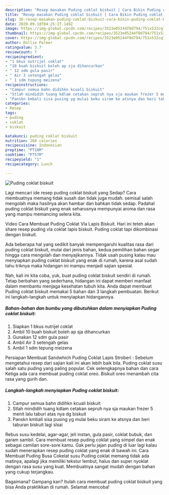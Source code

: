```yaml
---
description: "Resep masakan Puding coklat biskuit | Cara Bikin Puding coklat biskuit Yang Lezat Sekali"
title: "Resep masakan Puding coklat biskuit | Cara Bikin Puding coklat biskuit Yang Lezat Sekali"
slug: 36-resep-masakan-puding-coklat-biskuit-cara-bikin-puding-coklat-biskuit-yang-lezat-sekali
date: 2020-09-18T04:25:27.149Z
image: https://img-global.cpcdn.com/recipes/3523e05244f0d794/751x532cq70/puding-coklat-biskuit-foto-resep-utama.jpg
thumbnail: https://img-global.cpcdn.com/recipes/3523e05244f0d794/751x532cq70/puding-coklat-biskuit-foto-resep-utama.jpg
cover: https://img-global.cpcdn.com/recipes/3523e05244f0d794/751x532cq70/puding-coklat-biskuit-foto-resep-utama.jpg
author: Dollie Palmer
ratingvalue: 3.7
reviewcount: 7
recipeingredient:
- "1 bkus nutrijel coklat"
- "10 buah biskuit boleh ap sja dihancurkan"
- " 12 sdm gula pasir"
- " Air 3 setengah gelas"
- " 1 sdm tepung meizena"
recipeinstructions:
- "Campur semua bahn didihkn kcuali biskuit"
- "Stlah mindidih tuang kdlam cetakan sepruh nya sja maukan frezer 5 menit lalu taburi atas nya dg biskuit"
- "Panskn kmbali sisa pusing yg mulai beku siram ke atsnya dan beri taburan biskuit lagi slsai"
categories:
- Resep
tags:
- puding
- coklat
- biskuit

katakunci: puding coklat biskuit 
nutrition: 260 calories
recipecuisine: Indonesian
preptime: "PT10M"
cooktime: "PT57M"
recipeyield: "1"
recipecategory: Lunch

---
```



![Puding coklat biskuit](https://img-global.cpcdn.com/recipes/3523e05244f0d794/751x532cq70/puding-coklat-biskuit-foto-resep-utama.jpg)

Lagi mencari ide resep puding coklat biskuit yang Sedap? Cara membuatnya memang tidak susah dan tidak juga mudah. semisal salah mengolah maka hasilnya akan hambar dan bahkan tidak sedap. Padahal puding coklat biskuit yang enak seharusnya mempunyai aroma dan rasa yang mampu memancing selera kita.

Video Cara Membuat Puding Coklat Vla Lapis Biskuit. Hari ini teteh akan share resep puding vla coklat lapis biskuit. Puding coklat tapi dikombinasi dengan biskuit.

Ada beberapa hal yang sedikit banyak mempengaruhi kualitas rasa dari puding coklat biskuit, mulai dari jenis bahan, kedua pemilihan bahan segar hingga cara mengolah dan menyajikannya. Tidak usah pusing kalau mau menyiapkan puding coklat biskuit yang enak di rumah, karena asal sudah tahu triknya maka hidangan ini mampu menjadi sajian spesial.


Nah, kali ini kita coba, yuk, buat puding coklat biskuit sendiri di rumah. Tetap berbahan yang sederhana, hidangan ini dapat memberi manfaat dalam membantu menjaga kesehatan tubuh kita. Anda dapat membuat Puding coklat biskuit memakai 5 bahan dan 3 langkah pembuatan. Berikut ini langkah-langkah untuk menyiapkan hidangannya.

<!--inarticleads1-->

##### Bahan-bahan dan bumbu yang dibutuhkan dalam menyiapkan Puding coklat biskuit:

1. Siapkan 1 bkus nutrijel coklat
1. Ambil 10 buah biskuit boleh ap sja dihancurkan
1. Gunakan  12 sdm gula pasir
1. Ambil  Air 3 setengah gelas
1. Ambil  1 sdm tepung meizena


Persiapan Membuat Sandwhich Puding Coklat Lapis Stroberi : Sebelum mengetahui resep dari sajian kali ini akan lebih baik bila. Puding coklat susu salah satu puding yang paling popular. Cek selengkapnya bahan dan cara Ketiga ada cara membuat puding coklat oreo. Biskuit oreo menambah cita rasa yang gurih dan. 

<!--inarticleads2-->

##### Langkah-langkah menyiapkan Puding coklat biskuit:

1. Campur semua bahn didihkn kcuali biskuit
1. Stlah mindidih tuang kdlam cetakan sepruh nya sja maukan frezer 5 menit lalu taburi atas nya dg biskuit
1. Panskn kmbali sisa pusing yg mulai beku siram ke atsnya dan beri taburan biskuit lagi slsai


Rebus susu kedelai, agar-agar, jeli instan, gula pasir, coklat bubuk, dan garam sambil. Cara membuat resep puding coklat yang simpel dan enak sebagai camilan sore-sore kamu. Gak perlu jajan puding di luar lagi kalau sudah menerapkan resep puding coklat yang enak di bawah ini. Cara Membuat Puding Busa Cokelat susu  Puding coklat memang tidak ada matinya, apalagi jika memiliki tekstur lembut, halus dan super nyoklat dengan rasa susu yang kuat. Membuatnya sangat mudah dengan bahan yang cukup terjangkau. 

Bagaimana? Gampang kan? Itulah cara membuat puding coklat biskuit yang bisa Anda praktikkan di rumah. Selamat mencoba!
